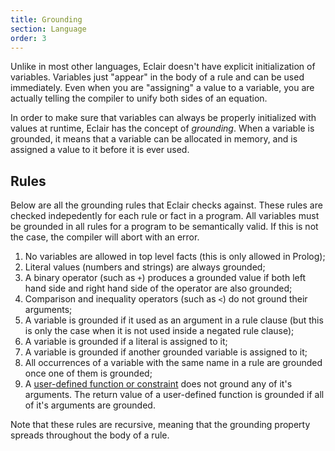 ```yaml
---
title: Grounding
section: Language
order: 3
---
```


Unlike in most other languages, Eclair doesn't have explicit initialization of
variables. Variables just "appear" in the body of a rule and can be used
immediately. Even when you are "assigning" a value to a variable, you are
actually telling the compiler to unify both sides of an equation.

In order to make sure that variables can always be properly initialized
with values at runtime, Eclair has the concept of _grounding_. When a variable
is grounded, it means that a variable can be allocated in memory, and is
assigned a value to it before it is ever used.

## Rules

Below are all the grounding rules that Eclair checks against. These rules are
checked indepedently for each rule or fact in a program. All variables must be
grounded in all rules for a program to be semantically valid. If this is not the
case, the compiler will abort with an error.

1. No variables are allowed in top level facts (this is only allowed in Prolog);
2. Literal values (numbers and strings) are always grounded;
3. A binary operator (such as `+`) produces a grounded value if both left hand
   side and right hand side of the operator are also grounded;
4. Comparison and inequality operators (such as `<`) do not ground their arguments;
5. A variable is grounded if it used as an argument in a rule clause (but this is
   only the case when it is not used inside a negated rule clause);
6. A variable is grounded if a literal is assigned to it;
7. A variable is grounded if another grounded variable is assigned to it;
8. All occurrences of a variable with the same name in a rule are grounded once
   one of them is grounded;
9. A [user-defined function or constraint](/docs/user-defined-functions) does not
   ground any of it's arguments. The return value of a user-defined function is
   grounded if all of it's arguments are grounded.

Note that these rules are recursive, meaning that the grounding property spreads
throughout the body of a rule.
